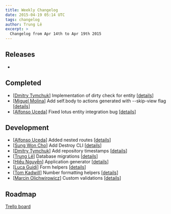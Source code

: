 ```yaml
---
title: Weekly Changelog
date: 2015-04-19 05:14 UTC
tags: changelog
author: Trung Lê
excerpt: >
  Changelog from Apr 14th to Apr 19th 2015
---
```


## Releases

-

## Completed

- [[Dmitry Tymchuk](https://github.com/dsnipe)] Implementation of dirty check for entity [[details](https://github.com/lotus/model/pull/172)]
- [[Miguel Molina](https://github.com/mvader)] Add self.body to actions generated with --skip-view flag [[details](https://github.com/lotus/lotus/pull/206)]
- [[Alfonso Uceda](https://github.com/AlfonsoUceda)] Fixed lotus entity integration bug [[details](https://github.com/lotus/validations/pull/55)]

## Development

- [[Alfonso Uceda](https://github.com/AlfonsoUceda)] Added nested routes [[details](https://github.com/lotus/router/pull/51)]
- [[Sung Won Cho](https://github.com/sungwoncho)] Add Destroy CLI [[details](https://github.com/lotus/lotus/pull/194)]
- [[Dmitry Tymchuk](https://github.com/dsnipe)] Add repository timestamps [[details](https://github.com/lotus/model/pull/169)]
- [[Trung Lê](https://github.com/joneslee85)] Database migrations [[details](https://github.com/lotus/model/pull/144)]
- [[Hiếu Nguyễn](https://github.com/hieuk09)] Application generator [[details](https://github.com/lotus/lotus/pull/181)]
- [[Luca Guidi](https://github.com/jodosha)] Form helpers [[details](https://github.com/lotus/helpers/pull/16)]
- [[Tom Kadwill](https://github.com/tomkadwill)] Number formatting helpers [[details](https://github.com/lotus/helpers/pull/11)]
- [[Marcin Olichwirowicz](https://github.com/rodzyn)] Custom validations [[details](https://github.com/lotus/validations/pull/49)]

## Roadmap

[Trello board](http://bit.ly/lotusrb-roadmap)
